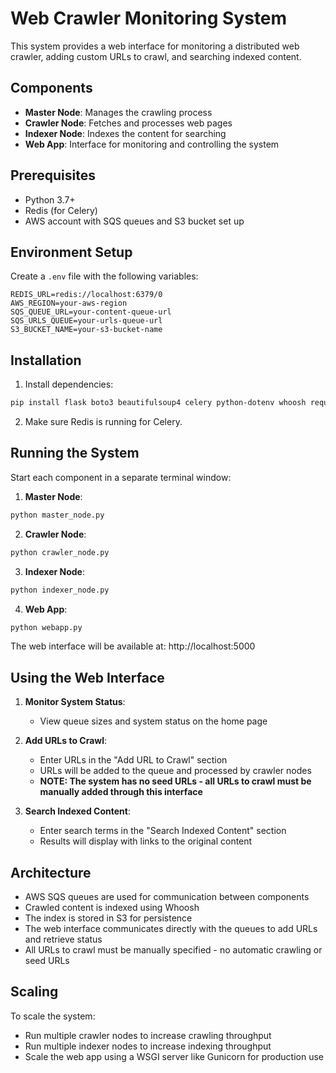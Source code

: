 # Web Crawler Monitoring System

This system provides a web interface for monitoring a distributed web crawler, adding custom URLs to crawl, and searching indexed content.

## Components

- **Master Node**: Manages the crawling process
- **Crawler Node**: Fetches and processes web pages
- **Indexer Node**: Indexes the content for searching
- **Web App**: Interface for monitoring and controlling the system

## Prerequisites

- Python 3.7+
- Redis (for Celery)
- AWS account with SQS queues and S3 bucket set up

## Environment Setup

Create a `.env` file with the following variables:

```
REDIS_URL=redis://localhost:6379/0
AWS_REGION=your-aws-region
SQS_QUEUE_URL=your-content-queue-url
SQS_URLS_QUEUE=your-urls-queue-url
S3_BUCKET_NAME=your-s3-bucket-name
```

## Installation

1. Install dependencies:

```bash
pip install flask boto3 beautifulsoup4 celery python-dotenv whoosh requests
```

2. Make sure Redis is running for Celery.

## Running the System

Start each component in a separate terminal window:

1. **Master Node**:

```bash
python master_node.py
```

2. **Crawler Node**:

```bash
python crawler_node.py
```

3. **Indexer Node**:

```bash
python indexer_node.py
```

4. **Web App**:

```bash
python webapp.py
```

The web interface will be available at: http://localhost:5000

## Using the Web Interface

1. **Monitor System Status**:
   - View queue sizes and system status on the home page

2. **Add URLs to Crawl**:
   - Enter URLs in the "Add URL to Crawl" section
   - URLs will be added to the queue and processed by crawler nodes
   - **NOTE: The system has no seed URLs - all URLs to crawl must be manually added through this interface**

3. **Search Indexed Content**:
   - Enter search terms in the "Search Indexed Content" section
   - Results will display with links to the original content

## Architecture

- AWS SQS queues are used for communication between components
- Crawled content is indexed using Whoosh
- The index is stored in S3 for persistence
- The web interface communicates directly with the queues to add URLs and retrieve status
- All URLs to crawl must be manually specified - no automatic crawling or seed URLs

## Scaling

To scale the system:

- Run multiple crawler nodes to increase crawling throughput
- Run multiple indexer nodes to increase indexing throughput
- Scale the web app using a WSGI server like Gunicorn for production use
